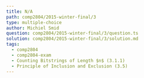 ```yaml
---
title: N/A
path: comp2804/2015-winter-final/3
type: multiple-choice
author: Michiel Smid
question: comp2804/2015-winter-final/3/question.ts
solution: comp2804/2015-winter-final/3/solution.md
tags:
  - comp2804
  - comp2804-exam
  - Counting Bitstrings of Length $n$ (3.1.1)
  - Principle of Inclusion and Exclusion (3.5)
---
```

